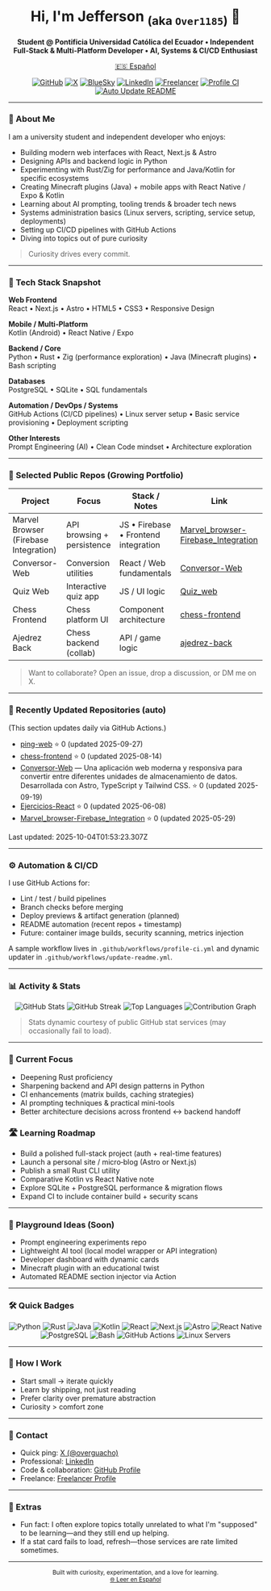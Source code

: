 <!--
Primary profile README (English)
Secondary language version: README.es.md
-->

<h1 align="center">Hi, I'm Jefferson <sub>(aka <code>Over1185</code>)</sub> 👋</h1>

<p align="center">
  <strong>Student @ Pontificia Universidad Católica del Ecuador • Independent Full‑Stack & Multi‑Platform Developer • AI, Systems & CI/CD Enthusiast</strong>
</p>

<p align="center">
  <a href="README.es.md">🇪🇸 Español</a>
</p>

<p align="center">
  <a href="https://github.com/Over1185"><img src="https://img.shields.io/badge/GitHub-Over1185-181717?logo=github" alt="GitHub"></a>
  <a href="https://x.com/overguacho"><img src="https://img.shields.io/badge/X-@overguacho-000000?logo=x" alt="X"></a>
  <a href="https://bsky.app/profile/overguacho.bsky.social"><img src="https://img.shields.io/badge/BlueSky-overguacho-0285FF?logo=bluesky" alt="BlueSky"></a>
  <a href="https://www.linkedin.com/in/jefferson-manuel-cuervo-castillo-531584362"><img src="https://img.shields.io/badge/LinkedIn-Profile-0A66C2?logo=linkedin" alt="LinkedIn"></a>
  <a href="https://www.freelancer.com/u/Over1185"><img src="https://img.shields.io/badge/Freelancer-Hire%20Me-29B2FE?logo=freelancer" alt="Freelancer"></a>
  <a href="https://github.com/Over1185/Over1185/actions/workflows/profile-ci.yml"><img src="https://github.com/Over1185/Over1185/actions/workflows/profile-ci.yml/badge.svg" alt="Profile CI"></a>
  <a href="https://github.com/Over1185/Over1185/actions/workflows/update-readme.yml"><img src="https://github.com/Over1185/Over1185/actions/workflows/update-readme.yml/badge.svg" alt="Auto Update README"></a>
</p>

---

### 🚀 About Me
I am a university student and independent developer who enjoys:
- Building modern web interfaces with React, Next.js & Astro
- Designing APIs and backend logic in Python
- Experimenting with Rust/Zig for performance and Java/Kotlin for specific ecosystems
- Creating Minecraft plugins (Java) + mobile apps with React Native / Expo & Kotlin
- Learning about AI prompting, tooling trends & broader tech news
- Systems administration basics (Linux servers, scripting, service setup, deployments)
- Setting up CI/CD pipelines with GitHub Actions
- Diving into topics out of pure curiosity

> Curiosity drives every commit.

---

### 🧰 Tech Stack Snapshot

**Web Frontend**  
React • Next.js • Astro • HTML5 • CSS3 • Responsive Design

**Mobile / Multi‑Platform**  
Kotlin (Android) • React Native / Expo

**Backend / Core**  
Python • Rust • Zig (performance exploration) • Java (Minecraft plugins) • Bash scripting

**Databases**  
PostgreSQL • SQLite • SQL fundamentals

**Automation / DevOps / Systems**  
GitHub Actions (CI/CD pipelines) • Linux server setup • Basic service provisioning • Deployment scripting

**Other Interests**  
Prompt Engineering (AI) • Clean Code mindset • Architecture exploration

---

### 📂 Selected Public Repos (Growing Portfolio)

| Project | Focus | Stack / Notes | Link |
|--------|-------|---------------|------|
| Marvel Browser (Firebase Integration) | API browsing + persistence | JS • Firebase • Frontend integration | [Marvel_browser-Firebase_Integration](https://github.com/Over1185/Marvel_browser-Firebase_Integration) |
| Conversor-Web | Conversion utilities | React / Web fundamentals | [Conversor-Web](https://github.com/Over1185/Conversor-Web) |
| Quiz Web | Interactive quiz app | JS / UI logic | [Quiz_web](https://github.com/Over1185/Quiz_web) |
| Chess Frontend | Chess platform UI | Component architecture | [chess-frontend](https://github.com/Over1185/chess-frontend) |
| Ajedrez Back | Chess backend (collab) | API / game logic | [ajedrez-back](https://github.com/Ame314/ajedrez-back) |

> Want to collaborate? Open an issue, drop a discussion, or DM me on X.

---

### 🔄 Recently Updated Repositories (auto)
(This section updates daily via GitHub Actions.)

<!--RECENT_REPOS:START-->
- [ping-web](https://github.com/Over1185/ping-web) ⭐ 0 (updated 2025-09-27)
- [chess-frontend](https://github.com/Over1185/chess-frontend) ⭐ 0 (updated 2025-08-14)
- [Conversor-Web](https://github.com/Over1185/Conversor-Web) — Una aplicación web moderna y responsiva para convertir entre diferentes unidades de almacenamiento de datos. Desarrollada con Astro, TypeScript y Tailwind CSS. ⭐ 0 (updated 2025-09-19)
- [Ejercicios-React](https://github.com/Over1185/Ejercicios-React) ⭐ 0 (updated 2025-06-08)
- [Marvel_browser-Firebase_Integration](https://github.com/Over1185/Marvel_browser-Firebase_Integration) ⭐ 0 (updated 2025-05-29)
<!--RECENT_REPOS:END-->

<!--LAST_UPDATE:START-->
Last updated: 2025-10-04T01:53:23.307Z
<!--LAST_UPDATE:END-->

---

### ⚙️ Automation & CI/CD
I use GitHub Actions for:  
- Lint / test / build pipelines  
- Branch checks before merging  
- Deploy previews & artifact generation (planned)  
- README automation (recent repos + timestamp)  
- Future: container image builds, security scanning, metrics injection

A sample workflow lives in `.github/workflows/profile-ci.yml` and dynamic updater in `.github/workflows/update-readme.yml`.

---

### 📊 Activity & Stats

<div align="center">

<picture>
  <source media="(prefers-color-scheme: dark)" srcset="https://github-readme-stats.vercel.app/api?username=Over1185&show_icons=true&theme=tokyonight&rank_icon=github">
  <img alt="GitHub Stats" src="https://github-readme-stats.vercel.app/api?username=Over1185&show_icons=true">
</picture>

<picture>
  <source media="(prefers-color-scheme: dark)" srcset="https://github-readme-streak-stats.herokuapp.com?user=Over1185&theme=tokyonight">
  <img alt="GitHub Streak" src="https://github-readme-streak-stats.herokuapp.com?user=Over1185">
</picture>

<picture>
  <source media="(prefers-color-scheme: dark)" srcset="https://github-readme-stats.vercel.app/api/top-langs/?username=Over1185&layout=compact&langs_count=8&theme=tokyonight">
  <img alt="Top Languages" src="https://github-readme-stats.vercel.app/api/top-langs/?username=Over1185&layout=compact&langs_count=8">
</picture>

<picture>
  <source media="(prefers-color-scheme: dark)" srcset="https://github-readme-activity-graph.vercel.app/graph?username=Over1185&theme=tokyo-night">
  <img alt="Contribution Graph" src="https://github-readme-activity-graph.vercel.app/graph?username=Over1185&theme=github-light">
</picture>

</div>

> Stats dynamic courtesy of public GitHub stat services (may occasionally fail to load).

---

### 🧠 Current Focus
- Deepening Rust proficiency
- Sharpening backend and API design patterns in Python
- CI enhancements (matrix builds, caching strategies)
- AI prompting techniques & practical mini-tools
- Better architecture decisions across frontend ↔ backend handoff

### 🛣️ Learning Roadmap
- Build a polished full-stack project (auth + real-time features)
- Launch a personal site / micro‑blog (Astro or Next.js)
- Publish a small Rust CLI utility
- Comparative Kotlin vs React Native note
- Explore SQLite + PostgreSQL performance & migration flows
- Expand CI to include container build + security scans

---

### 🧪 Playground Ideas (Soon)
- Prompt engineering experiments repo
- Lightweight AI tool (local model wrapper or API integration)
- Developer dashboard with dynamic cards
- Minecraft plugin with an educational twist
- Automated README section injector via Action

---

### 🛠 Quick Badges

<p align="center">
  <img src="https://img.shields.io/badge/Code-Python-blue?logo=python" alt="Python">
  <img src="https://img.shields.io/badge/Code-Rust-black?logo=rust" alt="Rust">
  <img src="https://img.shields.io/badge/Code-Java-red?logo=java" alt="Java">
  <img src="https://img.shields.io/badge/Code-Kotlin-7F52FF?logo=kotlin" alt="Kotlin">
  <img src="https://img.shields.io/badge/Frontend-React-61DAFB?logo=react" alt="React">
  <img src="https://img.shields.io/badge/Framework-Next.js-black?logo=nextdotjs" alt="Next.js">
  <img src="https://img.shields.io/badge/Framework-Astro-FF5D01?logo=astro" alt="Astro">
  <img src="https://img.shields.io/badge/Mobile-React%20Native-20232A?logo=react" alt="React Native">
  <img src="https://img.shields.io/badge/DB-PostgreSQL-316192?logo=postgresql" alt="PostgreSQL">
  <img src="https://img.shields.io/badge/Shell-Bash-4EAA25?logo=gnubash" alt="Bash">
  <img src="https://img.shields.io/badge/CI-GitHub%20Actions-2088FF?logo=githubactions" alt="GitHub Actions">
  <img src="https://img.shields.io/badge/Servers-Linux-34A853?logo=linux" alt="Linux Servers">
</p>

---

### 🧩 How I Work
- Start small → iterate quickly
- Learn by shipping, not just reading
- Prefer clarity over premature abstraction
- Curiosity > comfort zone

---

### 💬 Contact
- Quick ping: [X (@overguacho)](https://x.com/overguacho)
- Professional: [LinkedIn](https://www.linkedin.com/in/jefferson-manuel-cuervo-castillo-531584362)
- Code & collaboration: [GitHub Profile](https://github.com/Over1185)
- Freelance: [Freelancer Profile](https://www.freelancer.com/u/Over1185)

---

### 🎯 Extras
- Fun fact: I often explore topics totally unrelated to what I'm "supposed" to be learning—and they still end up helping.
- If a stat card fails to load, refresh—those services are rate limited sometimes.

---

<p align="center">
  <sub>Built with curiosity, experimentation, and a love for learning.</sub><br/>
  <sub><a href="README.es.md">🌐 Leer en Español</a></sub>
</p>
